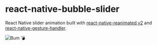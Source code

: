 # react-native-bubble-slider
React Native slider animation built with [react-native-reanimated v2](https://github.com/software-mansion/react-native-reanimated) and [react-native-gesture-handler](https://github.com/software-mansion/react-native-gesture-handler).


![Bum 💣](https://media.giphy.com/media/f99O5XlHS7kPBnKhXE/giphy.gif)
